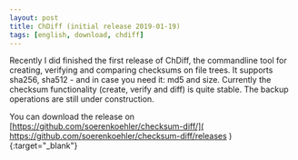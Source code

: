 ```yaml
---
layout: post
title: ChDiff (initial release 2019-01-19)
tags: [english, download, chdiff]
---
```

Recently I did finished the first release of ChDiff, the commandline tool
for creating, verifying and comparing checksums on file trees. It supports
sha256, sha512 - and in case you need it: md5 and size. Currently the checksum
functionality (create, verify and diff) is quite stable. The backup operations
are still under construction.

You can download the release on
[https://github.com/soerenkoehler/checksum-diff/](
    https://github.com/soerenkoehler/checksum-diff/releases
){:target="_blank"}